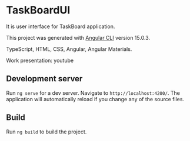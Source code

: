 # TaskBoardUI

It is user interface for TaskBoard application.

This project was generated with [Angular CLI](https://github.com/angular/angular-cli) version 15.0.3.
 
TypeScript, HTML, CSS, Angular, Angular Materials.

Work presentation: youtube

## Development server

Run `ng serve` for a dev server. Navigate to `http://localhost:4200/`. The application will automatically reload if you change any of the source files.
 
## Build

Run `ng build` to build the project.

  
